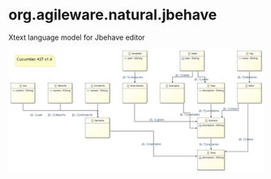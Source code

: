 # org.agileware.natural.jbehave

Xtext language model for Jbehave editor

![Jbehave AST Diagram](model/Jbehave.jpg)